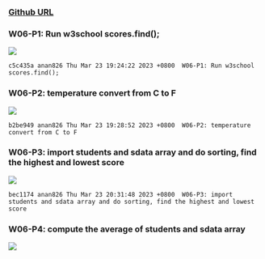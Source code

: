 ### [Github URL](https://github.com/anan826/1112-1N-js-demo-211410658.git)

### W06-P1: Run w3school scores.find();

![](https://slyliryvslfzxeqslixp.supabase.co/storage/v1/object/public/demo-58/md_1N_img/w06-p1.png)

```
c5c435a anan826 Thu Mar 23 19:24:22 2023 +0800  W06-P1: Run w3school scores.find();
```

### W06-P2: temperature convert from C to F

![](https://slyliryvslfzxeqslixp.supabase.co/storage/v1/object/public/demo-58/md_1N_img/w06-p2.png)

```
b2be949 anan826 Thu Mar 23 19:28:52 2023 +0800  W06-P2: temperature convert from C to F
```

### W06-P3: import students and sdata array and do sorting, find the highest and lowest score

![](https://slyliryvslfzxeqslixp.supabase.co/storage/v1/object/public/demo-58/md_1N_img/w06-p3.png)

```
bec1174 anan826 Thu Mar 23 20:31:48 2023 +0800  W06-P3: import students and sdata array and do sorting, find the highest and lowest score
```

### W06-P4: compute the average of students and sdata array

![](https://slyliryvslfzxeqslixp.supabase.co/storage/v1/object/public/demo-58/md_1N_img/w06-p4.png)

```

```
